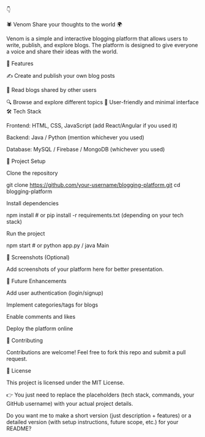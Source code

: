 👇

🕷️ Venom
Share your thoughts to the world 🌍

Venom is a simple and interactive blogging platform that allows users to write, publish, and explore blogs. The platform is designed to give everyone a voice and share their ideas with the world.

🚀 Features

✍️ Create and publish your own blog posts

📖 Read blogs shared by other users

🔍 Browse and explore different topics
👤 User-friendly and minimal interface
🛠️ Tech Stack

Frontend: HTML, CSS, JavaScript (add React/Angular if you used it)

Backend: Java / Python (mention whichever you used)

Database: MySQL / Firebase / MongoDB (whichever you used)

📂 Project Setup

Clone the repository

git clone https://github.com/your-username/blogging-platform.git
cd blogging-platform


Install dependencies

npm install   # or pip install -r requirements.txt (depending on your tech stack)


Run the project

npm start     # or python app.py / java Main

📸 Screenshots (Optional)

Add screenshots of your platform here for better presentation.

🎯 Future Enhancements

Add user authentication (login/signup)

Implement categories/tags for blogs

Enable comments and likes

Deploy the platform online

🤝 Contributing

Contributions are welcome! Feel free to fork this repo and submit a pull request.

📜 License

This project is licensed under the MIT License.

👉 You just need to replace the placeholders (tech stack, commands, your GitHub username) with your actual project details.

Do you want me to make a short version (just description + features) or a detailed version (with setup instructions, future scope, etc.) for your README?
